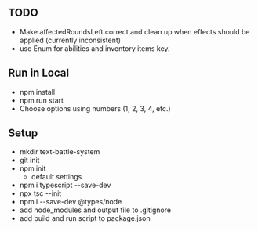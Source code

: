 ## TODO

- Make affectedRoundsLeft correct and clean up when effects should be applied (currently inconsistent)
- use Enum for abilities and inventory items key.

## Run in Local

- npm install
- npm run start
- Choose options using numbers (1, 2, 3, 4, etc.)

## Setup

- mkdir text-battle-system
- git init
- npm init
  - default settings
- npm i typescript --save-dev
- npx tsc --init
- npm i --save-dev @types/node
- add node_modules and output file to .gitignore
- add build and run script to package.json